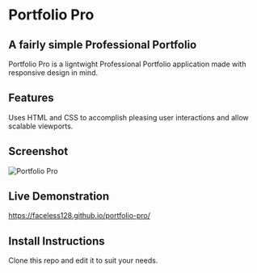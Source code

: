 # Portfolio Pro
## A fairly simple Professional Portfolio

Portfolio Pro is a ligntwight Professional Portfolio application made with responsive design in mind.

## Features

Uses HTML and CSS to accomplish pleasing user interactions and allow scalable viewports.

## Screenshot

![Portfolio Pro](https://faceless128.github.io/portfolio-pro/assets/images/screenshot.png)

## Live Demonstration

https://faceless128.github.io/portfolio-pro/

## Install Instructions

Clone this repo and edit it to suit your needs.
